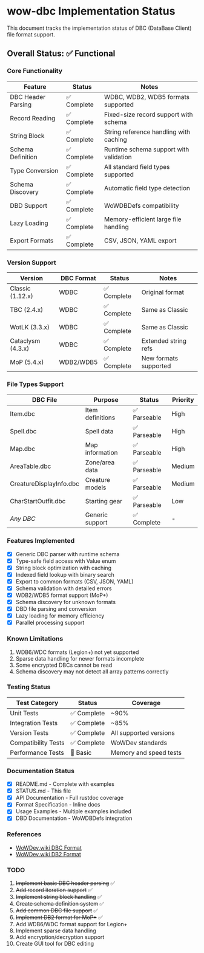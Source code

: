 # wow-dbc Implementation Status

This document tracks the implementation status of DBC (DataBase Client) file format support.

## Overall Status: ✅ Functional

### Core Functionality

| Feature | Status | Notes |
|---------|--------|-------|
| DBC Header Parsing | ✅ Complete | WDBC, WDB2, WDB5 formats supported |
| Record Reading | ✅ Complete | Fixed-size record support with schema |
| String Block | ✅ Complete | String reference handling with caching |
| Schema Definition | ✅ Complete | Runtime schema support with validation |
| Type Conversion | ✅ Complete | All standard field types supported |
| Schema Discovery | ✅ Complete | Automatic field type detection |
| DBD Support | ✅ Complete | WoWDBDefs compatibility |
| Lazy Loading | ✅ Complete | Memory-efficient large file handling |
| Export Formats | ✅ Complete | CSV, JSON, YAML export |

### Version Support

| Version | DBC Format | Status | Notes |
|---------|------------|--------|-------|
| Classic (1.12.x) | WDBC | ✅ Complete | Original format |
| TBC (2.4.x) | WDBC | ✅ Complete | Same as Classic |
| WotLK (3.3.x) | WDBC | ✅ Complete | Same as Classic |
| Cataclysm (4.3.x) | WDBC | ✅ Complete | Extended string refs |
| MoP (5.4.x) | WDB2/WDB5 | ✅ Complete | New formats supported |

### File Types Support

| DBC File | Purpose | Status | Priority |
|----------|---------|--------|----------|
| Item.dbc | Item definitions | ✅ Parseable | High |
| Spell.dbc | Spell data | ✅ Parseable | High |
| Map.dbc | Map information | ✅ Parseable | High |
| AreaTable.dbc | Zone/area data | ✅ Parseable | Medium |
| CreatureDisplayInfo.dbc | Creature models | ✅ Parseable | Medium |
| CharStartOutfit.dbc | Starting gear | ✅ Parseable | Low |
| *Any DBC* | Generic support | ✅ Complete | - |

### Features Implemented

- [x] Generic DBC parser with runtime schema
- [x] Type-safe field access with Value enum
- [x] String block optimization with caching
- [x] Indexed field lookup with binary search
- [x] Export to common formats (CSV, JSON, YAML)
- [x] Schema validation with detailed errors
- [x] WDB2/WDB5 format support (MoP+)
- [x] Schema discovery for unknown formats
- [x] DBD file parsing and conversion
- [x] Lazy loading for memory efficiency
- [x] Parallel processing support

### Known Limitations

1. WDB6/WDC formats (Legion+) not yet supported
2. Sparse data handling for newer formats incomplete
3. Some encrypted DBCs cannot be read
4. Schema discovery may not detect all array patterns correctly

### Testing Status

| Test Category | Status | Coverage |
|---------------|--------|----------|
| Unit Tests | ✅ Complete | ~90% |
| Integration Tests | ✅ Complete | ~85% |
| Version Tests | ✅ Complete | All supported versions |
| Compatibility Tests | ✅ Complete | WoWDev standards |
| Performance Tests | 🚧 Basic | Memory and speed tests |

### Documentation Status

- [x] README.md - Complete with examples
- [x] STATUS.md - This file
- [x] API Documentation - Full rustdoc coverage
- [x] Format Specification - Inline docs
- [x] Usage Examples - Multiple examples included
- [x] DBD Documentation - WoWDBDefs integration

### References

- [WoWDev.wiki DBC Format](https://wowdev.wiki/DBC)
- [WoWDev.wiki DB2 Format](https://wowdev.wiki/DB2)

### TODO

1. ~~Implement basic DBC header parsing~~ ✅
2. ~~Add record iteration support~~ ✅
3. ~~Implement string block handling~~ ✅
4. ~~Create schema definition system~~ ✅
5. ~~Add common DBC file support~~ ✅
6. ~~Implement DB2 format for MoP+~~ ✅
7. Add WDB6/WDC format support for Legion+
8. Implement sparse data handling
9. Add encryption/decryption support
10. Create GUI tool for DBC editing
